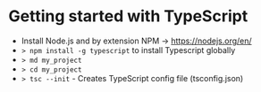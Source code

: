 # Getting started with TypeScript
* Install Node.js and by extension NPM -> https://nodejs.org/en/
* `> npm install -g typescript` to install Typescript globally
* `> md my_project`
* `> cd my_project`
* `> tsc --init` - Creates TypeScript config file (tsconfig.json)

